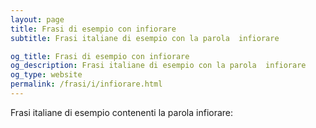 ```yaml
---
layout: page
title: Frasi di esempio con infiorare 
subtitle: Frasi italiane di esempio con la parola  infiorare

og_title: Frasi di esempio con infiorare 
og_description: Frasi italiane di esempio con la parola  infiorare
og_type: website
permalink: /frasi/i/infiorare.html
---
```


Frasi italiane di esempio contenenti la parola infiorare:


